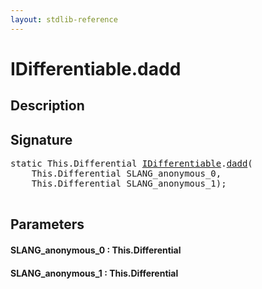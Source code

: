 ```yaml
---
layout: stdlib-reference
---
```


# IDifferentiable\.dadd

## Description





## Signature 

<pre>
<span class='code_keyword'>static</span> <span class="code_keyword">This</span>.Differential <a href="/stdlib-reference/interfaces/IDifferentiable/index" class="code_type">IDifferentiable</a>.<a href="/stdlib-reference/interfaces/IDifferentiable/dadd">dadd</a>(
    <span class="code_keyword">This</span>.Differential <span class='code_param'>SLANG_anonymous_0</span>,
    <span class="code_keyword">This</span>.Differential <span class='code_param'>SLANG_anonymous_1</span>);

</pre>

## Parameters

#### SLANG\_anonymous\_0 : This\.Differential
#### SLANG\_anonymous\_1 : This\.Differential

